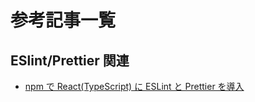 # 参考記事一覧

## ESlint/Prettier 関連

- [npm で React(TypeScript) に ESLint と Prettier を導入](https://zenn.dev/nakashi94/articles/f67fa9b54437da)
